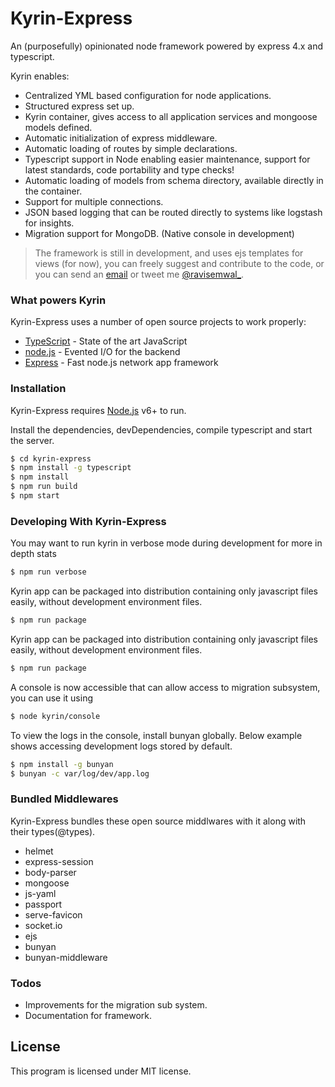 # Kyrin-Express
An (purposefully) opinionated node framework powered by express 4.x and typescript. 

Kyrin enables:
  - Centralized YML based configuration for node applications.
  - Structured express set up.
  - Kyrin container, gives access to all application services and mongoose models defined.
  - Automatic initialization of express middleware.
  - Automatic loading of routes by simple declarations.
  - Typescript support in Node enabling easier maintenance, support for latest standards, code portability and type checks!
  - Automatic loading of models from schema directory, available directly in the container.
  - Support for multiple connections.
  - JSON based logging that can be routed directly to systems like logstash for insights.
  - Migration support for MongoDB. (Native console in development)

> The framework is still in development, and uses ejs templates for views (for now), you can freely suggest and contribute to the code, or you can send an [email] or tweet me [@ravisemwal_].


### What powers Kyrin

Kyrin-Express uses a number of open source projects to work properly:

* [TypeScript] - State of the art JavaScript
* [node.js] - Evented I/O for the backend
* [Express] - Fast node.js network app framework

### Installation

Kyrin-Express requires [Node.js](https://nodejs.org/) v6+ to run.

Install the dependencies, devDependencies, compile typescript and start the server.

```sh
$ cd kyrin-express
$ npm install -g typescript
$ npm install
$ npm run build
$ npm start
```
### Developing With Kyrin-Express
You may want to run kyrin in verbose mode during development for more in depth stats

```sh
$ npm run verbose
```
Kyrin app can be packaged into distribution containing only javascript files easily, without development environment files.

```sh
$ npm run package
```

Kyrin app can be packaged into distribution containing only javascript files easily, without development environment files.

```sh
$ npm run package
```
A console is now accessible that can allow access to migration subsystem, you can use it using

```sh
$ node kyrin/console
```
To view the logs in the console, install bunyan globally. Below example shows accessing development logs stored by default.

```sh
$ npm install -g bunyan
$ bunyan -c var/log/dev/app.log
```
### Bundled Middlewares

Kyrin-Express bundles these open source middlwares with it along with their types(@types).

* helmet
* express-session
* body-parser
* mongoose
* js-yaml
* passport
* serve-favicon
* socket.io
* ejs
* bunyan
* bunyan-middleware

### Todos
 - Improvements for the migration sub system.
 - Documentation for framework.

License
----
This program is licensed under MIT license.


[//]: # (These are reference links used in the body of this note and get stripped out when the markdown processor does its job. There is no need to format nicely because it shouldn't be seen. Thanks SO - http://stackoverflow.com/questions/4823468/store-comments-in-markdown-syntax)


   [email]: <mailto:ravisemwal@outlook.com>
   [git-repo-url]: <https://github.com/nodejs/node>
   [TypeScript]: <https://www.typescriptlang.org/>
   [node.js]: <http://nodejs.org>

   [express]: <http://expressjs.com>

   [@ravisemwal_]: <https://twitter.com/ravisemwal_>
